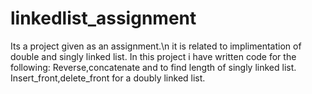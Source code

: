 # linkedlist_assignment
Its a project given as an assignment.\n
it is related to implimentation of double and singly linked list.
In this project i have written code for the following:
  Reverse,concatenate and to find length of singly linked list.
  Insert_front,delete_front for a doubly linked list.
  
